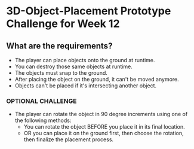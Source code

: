 # 3D-Object-Placement Prototype Challenge for Week 12

## What are the requirements?
- The player can place objects onto the ground at runtime.
- You can destroy those same objects at runtime.
- The objects must snap to the ground.
- After placing the object on the ground, it can't be moved anymore.
- Objects can't be placed if it's intersecting another object.

### OPTIONAL CHALLENGE
- The player can rotate the object in 90 degree increments using one of the following methods:
    - You can rotate the object BEFORE you place it in its final location.
    - OR you can place it on the ground first, then choose the rotation, then finalize the placement process.
